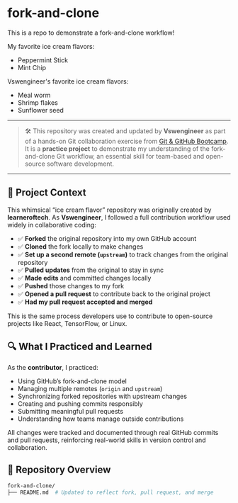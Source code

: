 # fork-and-clone

This is a repo to demonstrate a fork-and-clone workflow!


My favorite ice cream flavors:

- Peppermint Stick
- Mint Chip

Vswengineer's favorite ice cream flavors:

- Meal worm
- Shrimp flakes
- Sunflower seed



---

> 🛠️ This repository was created and updated by **Vswengineer** as part of a hands-on Git collaboration exercise from [Git & GitHub Bootcamp](https://www.udemy.com/course/git-and-github-bootcamp/?srsltid=AfmBOorSbtMmRGIMKinjpnURZL23qxiE1qZVNmFrgRiso1iqKsTmNS1Y&couponCode=KEEPLEARNING). It is a **practice project** to demonstrate my understanding of the fork-and-clone Git workflow, an essential skill for team-based and open-source software development.

---

## 🧾 Project Context

This whimsical “ice cream flavor” repository was originally created by **learneroftech**. As **Vswengineer**, I followed a full contribution workflow used widely in collaborative coding:

- ✅ **Forked** the original repository into my own GitHub account  
- ✅ **Cloned** the fork locally to make changes  
- ✅ **Set up a second remote (`upstream`)** to track changes from the original repository  
- ✅ **Pulled updates** from the original to stay in sync  
- ✅ **Made edits** and committed changes locally  
- ✅ **Pushed** those changes to my fork  
- ✅ **Opened a pull request** to contribute back to the original project  
- ✅ **Had my pull request accepted and merged**

This is the same process developers use to contribute to open-source projects like React, TensorFlow, or Linux.

## 🔍 What I Practiced and Learned

As the **contributor**, I practiced:

- Using GitHub’s fork-and-clone model
- Managing multiple remotes (`origin` and `upstream`)
- Synchronizing forked repositories with upstream changes
- Creating and pushing commits responsibly
- Submitting meaningful pull requests
- Understanding how teams manage outside contributions

All changes were tracked and documented through real GitHub commits and pull requests, reinforcing real-world skills in version control and collaboration.

## 📂 Repository Overview

```bash
fork-and-clone/
├── README.md  # Updated to reflect fork, pull request, and merge
